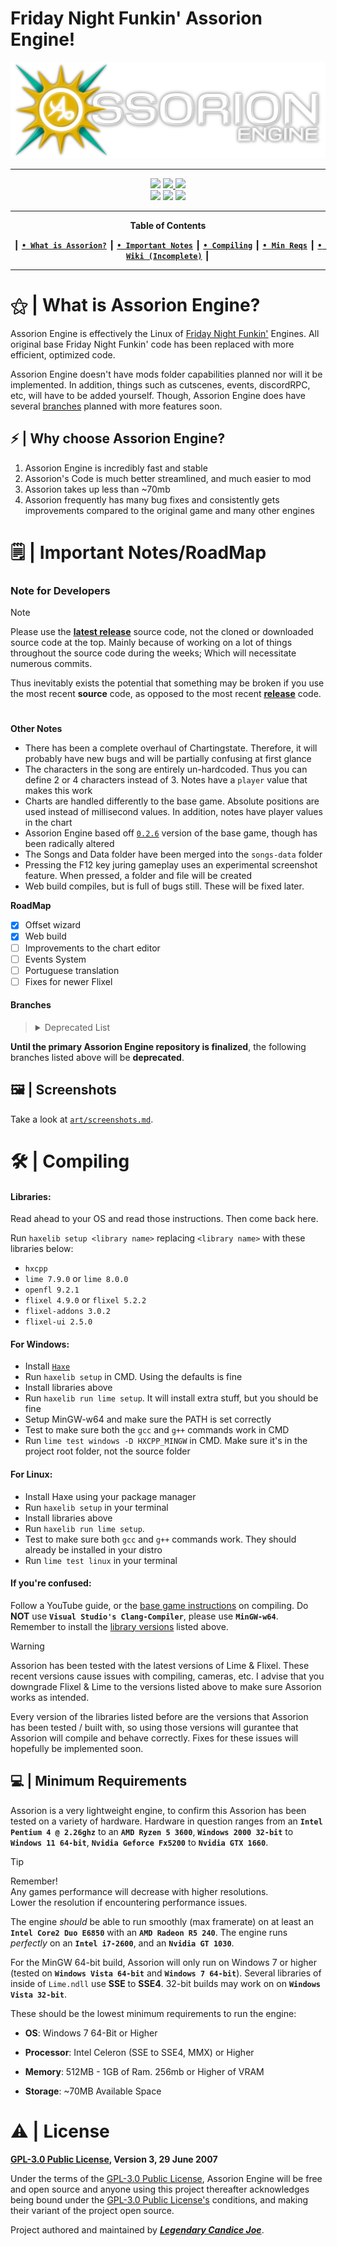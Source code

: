 # Friday Night Funkin' Assorion Engine!

![LOGO](assorion.png)

-------------------------------------------------------------
 <div align="center">
 <a href="#"><img src="https://img.shields.io/github/repo-size/Assorion/FNF-Assorion-Engine?style=for-the-badge&color=06b59c"/></a>
 <a href="https://github.com/Assorion/FNF-Assorion-Engine/graphs/commit-activity"><img src="https://img.shields.io/github/commit-activity/m/Assorion/FNF-Assorion-Engine?style=for-the-badge&color=06b59c"/</a> 
 <a href="https://github.com/Assorion/FNF-Assorion-Engine/releases"><img src="https://img.shields.io/github/v/release/Assorion/FNF-Assorion-Engine?style=for-the-badge&color=06b59c"/></a>
 </div>
 <div align="center">
 <a href="https://github.com/Assorion/FNF-Assorion-Engine/releases"><img src="https://img.shields.io/badge/Windows_Build-Released-blue?style=for-the-badge&color=e1b100"/></a>
 <a href="https://github.com/Assorion/FNF-Assorion-Engine/releases"><img src="https://img.shields.io/badge/Linux_Build-Released-blue?style=for-the-badge&color=e1b100"/></a>
 <a href="https://github.com/Assorion/FNF-Assorion-Engine/actions/workflows/HTML5.yml"><img src="https://img.shields.io/badge/Web_Build-Testing-blue?style=for-the-badge&color=e1b100"/></a>  
 </div>

-------------------------------------------------------------
<div align="center">
 
**Table of Contents**
</div>
<div align="center">
 
┃ [**`• What is Assorion?`**](#--what-is-assorion-engine) ┃ [**`• Important Notes`**](#%EF%B8%8F--important-notesroadmap) ┃ [**`• Compiling`**](#--compiling) ┃ [**`• Min Reqs`**](#--minimum-requirements) ┃ <a href="https://assorion.github.io/wiki/">**`• Wiki (Incomplete)`**</a> ┃ 
</div>

-------------------------------------------------------------
 
# ⚝ | What is Assorion Engine?

Assorion Engine is effectively the Linux of <a href="https://ninja-muffin24.itch.io/funkin">Friday Night Funkin'</a> Engines. 
All original base Friday Night Funkin' code has been replaced with more efficient, optimized code. 

Assorion Engine doesn't have mods folder capabilities planned nor will it be implemented. 
In addition, things such as cutscenes, events, discordRPC, etc, will have to be added yourself. 
Though, Assorion Engine does have several <a href="https://github.com/Assorion/FNF-Assorion-Engine#branches">branches</a> planned with more features soon.

## ⚡ | Why choose Assorion Engine?

1. Assorion Engine is incredibly fast and stable
2. Assorion's Code is much better streamlined, and much easier to mod
3. Assorion takes up less than ~70mb
4. Assorion frequently has many bug fixes and consistently gets improvements compared to the original game and many other engines

# 🗒️ | Important Notes/RoadMap

### **Note for Developers**
> [!NOTE] 
> Please use the <a href="https://github.com/Assorion/FNF-Assorion-Engine/releases"><ins>**latest release**</ins></a> source code, not the cloned or downloaded source code at the top. Mainly because of working on a lot of things throughout the source code during the weeks; Which will necessitate numerous commits.
>
> Thus inevitably exists the potential that something may be broken if you use the most recent **source** code, as opposed to the most recent <a href="https://github.com/Assorion/FNF-Assorion-Engine/releases"><ins>**release**</ins></a> code.

#
  **Other Notes**   
-	There has been a complete overhaul of Chartingstate. Therefore, it will probably have new bugs and will be partially confusing at first glance
-	The characters in the song are entirely un-hardcoded. Thus you can define 2 or 4 characters instead of 3. Notes have a `player` value that makes this work
-	Charts are handled differently to the base game. Absolute positions are used instead of millisecond values. In addition, notes have player values in the chart
-	Assorion Engine based off <a href="https://github.com/FunkinCrew/Funkin/releases/tag/v0.2.6">`0.2.6`</a> version of the base game, though has been radically altered
-	The Songs and Data folder have been merged into the `songs-data` folder
- Pressing the F12 key juring gameplay uses an experimental screenshot feature. When pressed, a folder and file will be created
- Web build compiles, but is full of bugs still. These will be fixed later.
  
 **RoadMap**
* [x]	Offset wizard
* [X]	Web build
* [ ]	Improvements to the chart editor
* [ ]	Events System
* [ ]	Portuguese translation
* [ ]	Fixes for newer Flixel
 
#### **Branches**

> <details>
> <summary>Deprecated List</summary>
> <br>
> <table>
> <tr>
> <td>
>
>   | `Assorion Branch's`                                | `Windows` | `Linux` | `HTML5 (WEB)`     |
>   |--------------------------------------------------|---------|-------|-----------------|
>   | <a href="#">Assorion-Main</a>                                    | ✓       | ✓     | ⍻              |
>   | <a href="#">Assorion-Plus</a>                                    | ☓       | ☓     | ☓              |
>   | <a href="#">Assorion-Minimun</a>                                 | ☓       | ☓     | ☓              |
>   | <a href="#">Assorion-Base</a>                                    | ☓       | ☓     | ☓              |
>   | <a href="#">Assorion-3D</a>                                      | ☓       | ☓     | ☓              |
></td>
></tr>
></table>
></details>
**Until the primary Assorion Engine repository is finalized**, the following branches listed above will be **deprecated**.

## 🖼️ | Screenshots

Take a look at <a href="https://github.com/Assorion/FNF-Assorion-Engine/blob/main/art/screenshots.md">`art/screenshots.md`</a>. 

# 🛠 | Compiling

#### **Libraries:**  
Read ahead to your OS and read those instructions. Then come back here.

Run `haxelib setup <library name>` replacing `<library name>` with these libraries below:
- `hxcpp`
- `lime 7.9.0` or `lime 8.0.0`
- `openfl 9.2.1`
- `flixel 4.9.0` or `flixel 5.2.2`
- `flixel-addons 3.0.2`
- `flixel-ui 2.5.0`

#### **For Windows:**
- Install <a href="https://haxe.org/">`Haxe`</a>
- Run `haxelib setup` in CMD. Using the defaults is fine
- Install libraries above
- Run `haxelib run lime setup`. It will install extra stuff, but you should be fine
- Setup MinGW-w64 and make sure the PATH is set correctly
- Test to make sure both the `gcc` and `g++` commands work in CMD
- Run `lime test windows -D HXCPP_MINGW` in CMD. Make sure it's in the project root folder, not the source folder

#### **For Linux:**
- Install Haxe using your package manager
- Run `haxelib setup` in your terminal
- Install libraries above
- Run `haxelib run lime setup`.
- Test to make sure both `gcc` and `g++` commands work. They should already be installed in your distro
- Run `lime test linux` in your terminal

#### **If you're confused:**  
Follow a YouTube guide, or the <a href="https://github.com/FunkinCrew/Funkin#ewbuild-instructions">base game instructions</a> on compiling. Do **NOT** use **`Visual Studio's Clang-Compiler`**, please use **`MinGW-w64`**.  
Remember to install the [library versions](#libraries) listed above.

> [!WARNING] 
> Assorion has been tested with the latest versions of Lime & Flixel. These recent versions cause issues with compiling, cameras, etc. I advise that you downgrade Flixel & Lime to the versions listed above to make sure Assorion works as intended.
>
> 
> Every version of the libraries listed before are the versions that Assorion has been tested / built with, so using those versions will gurantee that Assorion will compile and behave correctly. Fixes for these issues will hopefully be implemented soon.


## 💻 | Minimum Requirements

Assorion is a very lightweight engine, to confirm this Assorion has been tested on a variety of hardware.
Hardware in question ranges from an **`Intel Pentium 4 @ 2.26ghz`** to an **`AMD Ryzen 5 3600`**, **`Windows 2000 32-bit`** to **`Windows 11 64-bit`**, **`Nvidia Geforce Fx5200`**
to **`Nvidia GTX 1660`**.

> [!tip]
> Remember!  
> Any games performance will decrease with higher resolutions.  
> Lower the resolution if encountering performance issues.


The engine *should* be able to run smoothly (max framerate) on at least an **`Intel Core2 Duo E6850`** with an **`AMD Radeon R5 240`**. 
The engine runs *perfectly* on an **`Intel i7-2600`**, and an **`Nvidia GT 1030`**.

For the MinGW 64-bit build, Assorion will only run on Windows 7 or higher (tested on **`Windows Vista 64-bit`** and **`Windows 7 64-bit`**).
Several libraries of inside of `Lime.ndll` use **SSE** to **SSE4**. 32-bit builds may work on on **`Windows Vista 32-bit`**.

These should be the lowest minimum requirements to run the engine:

- **OS**: Windows 7 64-Bit or Higher

- **Processor**: Intel Celeron (SSE to SSE4, MMX) or Higher

- **Memory**: 512MB - 1GB of Ram. 256mb or Higher of VRAM

- **Storage**: ~70MB Available Space


# ⚠️ | License
**<a href="https://github.com/Assorion/FNF-Assorion-Engine/blob/main/LICENSE">GPL-3.0 Public License</a>, Version 3, 29 June 2007**

Under the terms of the <a href="https://github.com/Assorion/FNF-Assorion-Engine/blob/main/LICENSE">GPL-3.0 Public License</a>, Assorion Engine will be free and open source and anyone using this project thereafter acknowledges being bound under the <a href="https://github.com/Assorion/FNF-Assorion-Engine/blob/main/LICENSE">GPL-3.0 Public License's</a> conditions, and making their variant of the project open source.

Project authored and maintained by <a href="https://github.com/Legendary-Candice-Joe">***Legendary Candice Joe***</a>.
